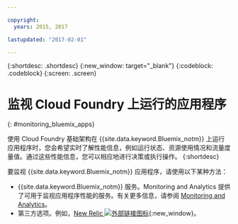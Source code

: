 ```yaml
---

copyright:
  years: 2015, 2017

lastupdated: "2017-02-01"

---
```



{:shortdesc: .shortdesc}
{:new_window: target="_blank"}
{:codeblock: .codeblock}
{:screen: .screen}


# 监视 Cloud Foundry 上运行的应用程序
{: #monitoring_bluemix_apps}

使用 Cloud Foundry 基础架构在 {{site.data.keyword.Bluemix_notm}} 上运行应用程序时，您会希望实时了解性能信息，例如运行状态、资源使用情况和流量度量值。通过这些性能信息，您可以相应地进行决策或执行操作。
{:shortdesc}

要监视 {{site.data.keyword.Bluemix_notm}} 应用程序，请使用以下某种方法：

* {{site.data.keyword.Bluemix_notm}} 服务。Monitoring and Analytics 提供了可用于监视应用程序性能的服务。有关更多信息，请参阅 [Monitoring and
Analytics](/docs/services/monana/index.html#gettingstartedtemplate)。
* 第三方选项。例如，[New Relic ![外部链接图标](../../icons/launch-glyph.svg)](http://newrelic.com/){:new_window}。
